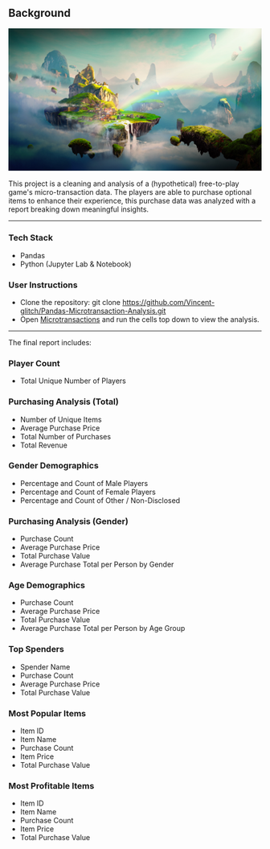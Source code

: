 ## Background
![Fantasy](Images/Fantasy.png)

This project is a cleaning and analysis of a (hypothetical) free-to-play game's micro-transaction data. The players are able to purchase optional items to enhance their experience, this purchase data was analyzed with a report breaking down meaningful insights.

---
### Tech Stack
* Pandas 
* Python (Jupyter Lab & Notebook)

### User Instructions
* Clone the repository: git clone https://github.com/Vincent-glitch/Pandas-Microtransaction-Analysis.git 
* Open [Microtransactions](notebooks/Microtransactions.ipynb) and run the cells top down to view the analysis.
---

The final report includes:

### Player Count
* Total Unique Number of Players
### Purchasing Analysis (Total)
* Number of Unique Items
* Average Purchase Price
* Total Number of Purchases
* Total Revenue
### Gender Demographics
* Percentage and Count of Male Players
* Percentage and Count of Female Players
* Percentage and Count of Other / Non-Disclosed
### Purchasing Analysis (Gender)
  * Purchase Count
  * Average Purchase Price
  * Total Purchase Value
  * Average Purchase Total per Person by Gender
### Age Demographics
  * Purchase Count
  * Average Purchase Price
  * Total Purchase Value
  * Average Purchase Total per Person by Age Group
### Top Spenders
  * Spender Name
  * Purchase Count
  * Average Purchase Price
  * Total Purchase Value
### Most Popular Items
  * Item ID
  * Item Name
  * Purchase Count
  * Item Price
  * Total Purchase Value
### Most Profitable Items
  * Item ID
  * Item Name
  * Purchase Count
  * Item Price
  * Total Purchase Value

